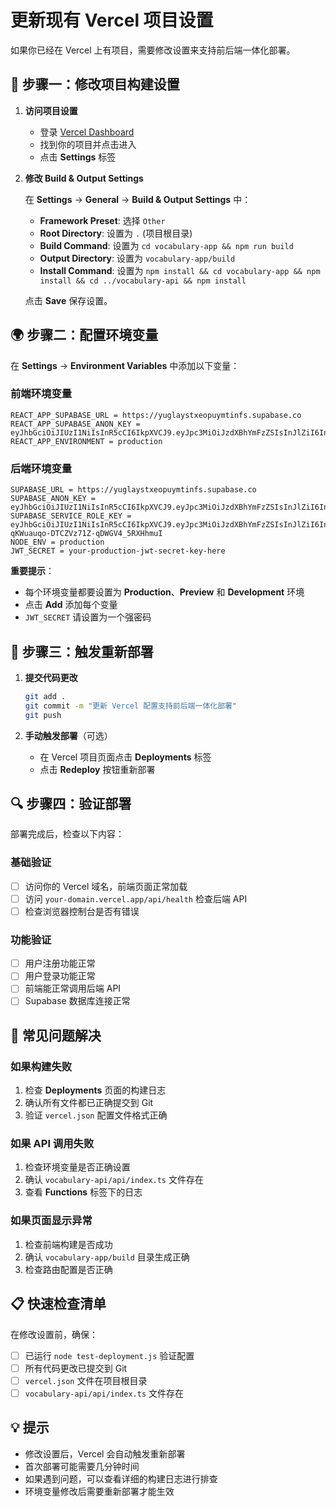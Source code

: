 # 更新现有 Vercel 项目设置

如果你已经在 Vercel 上有项目，需要修改设置来支持前后端一体化部署。

## 🔧 步骤一：修改项目构建设置

1. **访问项目设置**
   - 登录 [Vercel Dashboard](https://vercel.com/dashboard)
   - 找到你的项目并点击进入
   - 点击 **Settings** 标签

2. **修改 Build & Output Settings**
   
   在 **Settings** → **General** → **Build & Output Settings** 中：
   
   - **Framework Preset**: 选择 `Other`
   - **Root Directory**: 设置为 `.` (项目根目录)
   - **Build Command**: 设置为 `cd vocabulary-app && npm run build`
   - **Output Directory**: 设置为 `vocabulary-app/build`
   - **Install Command**: 设置为 `npm install && cd vocabulary-app && npm install && cd ../vocabulary-api && npm install`

   点击 **Save** 保存设置。

## 🌍 步骤二：配置环境变量

在 **Settings** → **Environment Variables** 中添加以下变量：

### 前端环境变量
```
REACT_APP_SUPABASE_URL = https://yuglaystxeopuymtinfs.supabase.co
REACT_APP_SUPABASE_ANON_KEY = eyJhbGciOiJIUzI1NiIsInR5cCI6IkpXVCJ9.eyJpc3MiOiJzdXBhYmFzZSIsInJlZiI6Inl1Z2xheXN0eGVvcHV5bXRpbmZzIiwicm9sZSI6ImFub24iLCJpYXQiOjE3NDgzMzEwNzQsImV4cCI6MjA2MzkwNzA3NH0.DxBxpc1JpUhfeL9Ojpvwy3yHR9sh9tcXj7zRnYq8JS8
REACT_APP_ENVIRONMENT = production
```

### 后端环境变量
```
SUPABASE_URL = https://yuglaystxeopuymtinfs.supabase.co
SUPABASE_ANON_KEY = eyJhbGciOiJIUzI1NiIsInR5cCI6IkpXVCJ9.eyJpc3MiOiJzdXBhYmFzZSIsInJlZiI6Inl1Z2xheXN0eGVvcHV5bXRpbmZzIiwicm9sZSI6ImFub24iLCJpYXQiOjE3NDgzMzEwNzQsImV4cCI6MjA2MzkwNzA3NH0.DxBxpc1JpUhfeL9Ojpvwy3yHR9sh9tcXj7zRnYq8JS8
SUPABASE_SERVICE_ROLE_KEY = eyJhbGciOiJIUzI1NiIsInR5cCI6IkpXVCJ9.eyJpc3MiOiJzdXBhYmFzZSIsInJlZiI6Inl1Z2xheXN0eGVvcHV5bXRpbmZzIiwicm9sZSI6InNlcnZpY2Vfcm9sZSIsImlhdCI6MTc0ODMzMTA3NCwiZXhwIjoyMDYzOTA3MDc0fQ.fEgfymwY-qKWuauqo-DTCZVz71Z-qDWGV4_5RXHhmuI
NODE_ENV = production
JWT_SECRET = your-production-jwt-secret-key-here
```

**重要提示**：
- 每个环境变量都要设置为 **Production**、**Preview** 和 **Development** 环境
- 点击 **Add** 添加每个变量
- `JWT_SECRET` 请设置为一个强密码

## 🚀 步骤三：触发重新部署

1. **提交代码更改**
   ```bash
   git add .
   git commit -m "更新 Vercel 配置支持前后端一体化部署"
   git push
   ```

2. **手动触发部署**（可选）
   - 在 Vercel 项目页面点击 **Deployments** 标签
   - 点击 **Redeploy** 按钮重新部署

## 🔍 步骤四：验证部署

部署完成后，检查以下内容：

### 基础验证
- [ ] 访问你的 Vercel 域名，前端页面正常加载
- [ ] 访问 `your-domain.vercel.app/api/health` 检查后端 API
- [ ] 检查浏览器控制台是否有错误

### 功能验证
- [ ] 用户注册功能正常
- [ ] 用户登录功能正常
- [ ] 前端能正常调用后端 API
- [ ] Supabase 数据库连接正常

## 🐛 常见问题解决

### 如果构建失败
1. 检查 **Deployments** 页面的构建日志
2. 确认所有文件都已正确提交到 Git
3. 验证 `vercel.json` 配置文件格式正确

### 如果 API 调用失败
1. 检查环境变量是否正确设置
2. 确认 `vocabulary-api/api/index.ts` 文件存在
3. 查看 **Functions** 标签下的日志

### 如果页面显示异常
1. 检查前端构建是否成功
2. 确认 `vocabulary-app/build` 目录生成正确
3. 检查路由配置是否正确

## 📋 快速检查清单

在修改设置前，确保：
- [ ] 已运行 `node test-deployment.js` 验证配置
- [ ] 所有代码更改已提交到 Git
- [ ] `vercel.json` 文件在项目根目录
- [ ] `vocabulary-api/api/index.ts` 文件存在

## 💡 提示

- 修改设置后，Vercel 会自动触发重新部署
- 首次部署可能需要几分钟时间
- 如果遇到问题，可以查看详细的构建日志进行排查
- 环境变量修改后需要重新部署才能生效 